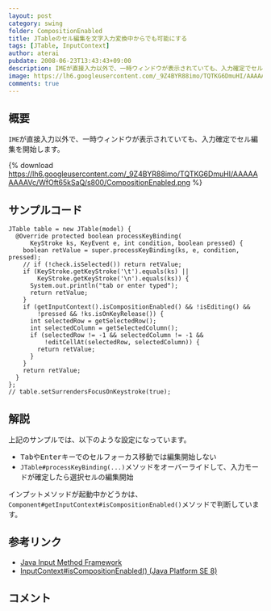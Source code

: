```yaml
---
layout: post
category: swing
folder: CompositionEnabled
title: JTableのセル編集を文字入力変換中からでも可能にする
tags: [JTable, InputContext]
author: aterai
pubdate: 2008-06-23T13:43:43+09:00
description: IMEが直接入力以外で、一時ウィンドウが表示されていても、入力確定でセル編集を開始します。
image: https://lh6.googleusercontent.com/_9Z4BYR88imo/TQTKG6DmuHI/AAAAAAAAAVc/WfOft65kSaQ/s800/CompositionEnabled.png
comments: true
---
```

## 概要
`IME`が直接入力以外で、一時ウィンドウが表示されていても、入力確定でセル編集を開始します。

{% download https://lh6.googleusercontent.com/_9Z4BYR88imo/TQTKG6DmuHI/AAAAAAAAAVc/WfOft65kSaQ/s800/CompositionEnabled.png %}

## サンプルコード
<pre class="prettyprint"><code>JTable table = new JTable(model) {
  @Override protected boolean processKeyBinding(
      KeyStroke ks, KeyEvent e, int condition, boolean pressed) {
    boolean retValue = super.processKeyBinding(ks, e, condition, pressed);
    // if (!check.isSelected()) return retValue;
    if (KeyStroke.getKeyStroke('\t').equals(ks) ||
        KeyStroke.getKeyStroke('\n').equals(ks)) {
      System.out.println("tab or enter typed");
      return retValue;
    }
    if (getInputContext().isCompositionEnabled() &amp;&amp; !isEditing() &amp;&amp;
        !pressed &amp;&amp; !ks.isOnKeyRelease()) {
      int selectedRow = getSelectedRow();
      int selectedColumn = getSelectedColumn();
      if (selectedRow != -1 &amp;&amp; selectedColumn != -1 &amp;&amp;
          !editCellAt(selectedRow, selectedColumn)) {
        return retValue;
      }
    }
    return retValue;
  }
};
// table.setSurrendersFocusOnKeystroke(true);
</code></pre>

## 解説
上記のサンプルでは、以下のような設定になっています。

- <kbd>Tab</kbd>や<kbd>Enter</kbd>キーでのセルフォーカス移動では編集開始しない
- `JTable#processKeyBinding(...)`メソッドをオーバーライドして、入力モードが確定したら選択セルの編集開始

<!-- dummy comment line for breaking list -->

インプットメソッドが起動中かどうかは、`Component#getInputContext#isCompositionEnabled()`メソッドで判断しています。

## 参考リンク
- [Java Input Method Framework](https://docs.oracle.com/javase/jp/8/docs/technotes/guides/imf/index.html)
- [InputContext#isCompositionEnabled() (Java Platform SE 8)](https://docs.oracle.com/javase/jp/8/docs/api/java/awt/im/InputContext.html#isCompositionEnabled--)

<!-- dummy comment line for breaking list -->

## コメント
